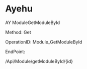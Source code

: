 #     Ayehu


AY ModuleGetModuleById

Method: Get

OperationID: Module_GetModuleById

EndPoint:

/Api/Module/getModuleById/{id}
